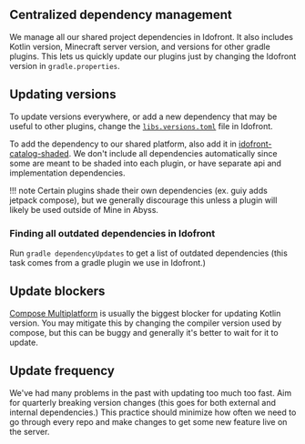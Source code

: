 ## Centralized dependency management

We manage all our shared project dependencies in Idofront. It also includes Kotlin version, Minecraft server version, and versions for other gradle plugins. This lets us quickly update our plugins just by changing the Idofront version in `gradle.properties`.

## Updating versions

To update versions everywhere, or add a new dependency that may be useful to other plugins, change the [`libs.versions.toml`](https://github.com/MineInAbyss/Idofront/blob/master/gradle/libs.versions.toml) file in Idofront.

To add the dependency to our shared platform, also add it in [idofront-catalog-shaded](https://github.com/MineInAbyss/Idofront/blob/master/idofront-catalog-shaded/build.gradle.kts). We don't include all dependencies automatically since some are meant to be shaded into each plugin, or have separate api and implementation dependencies.

!!! note
    Certain plugins shade their own dependencies (ex. guiy adds jetpack compose), but we generally discourage this unless a plugin will likely be used outside of Mine in Abyss.

### Finding all outdated dependencies in Idofront

Run `gradle dependencyUpdates` to get a list of outdated dependencies (this task comes from a gradle plugin we use in Idofront.)

## Update blockers

[Compose Multiplatform](https://github.com/JetBrains/compose-jb) is usually the biggest blocker for updating Kotlin version. You may mitigate this by changing the compiler version used by compose, but this can be buggy and generally it's better to wait for it to update.

## Update frequency

We've had many problems in the past with updating too much too fast. Aim for quarterly breaking version changes (this goes for both external and internal dependencies.) This practice should minimize how often we need to go through every repo and make changes to get some new feature live on the server.
